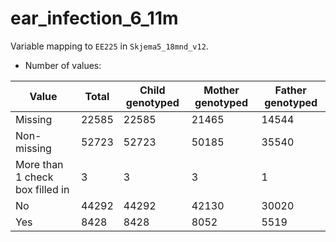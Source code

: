 # ear_infection_6_11m
Variable mapping to `EE225` in `Skjema5_18mnd_v12`.
- Number of values:

| Value | Total | Child genotyped | Mother genotyped | Father genotyped |
| ----- | ----- | --------------- | ---------------- | ---------------- |
| Missing | 22585 | 22585 | 21465 | 14544 |
| Non-missing | 52723 | 52723 | 50185 | 35540 |
| More than 1 check box filled in | 3 | 3 | 3 |1 |
| No | 44292 | 44292 | 42130 |30020 |
| Yes | 8428 | 8428 | 8052 |5519 |



